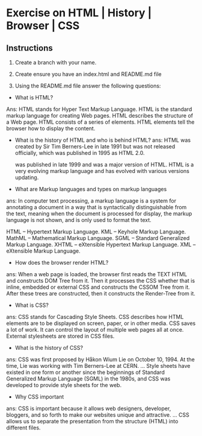 # Exercise on HTML | History | Browser | CSS

## Instructions

1. Create a branch with your name.
1. Create ensure you have an index.html and README.md file

1. Using the README.md file answer the following questions:

- What is HTML?

Ans: HTML stands for Hyper Text Markup Language. HTML is the standard markup language for creating Web pages. HTML describes the structure of a Web page. HTML consists of a series of elements. HTML elements tell the browser how to display the content.

- What is the history of HTML and who is behind HTML?
  ans: HTML was created by Sir Tim Berners-Lee in late 1991 but was not released officially, which was published in 1995 as HTML 2.0.

  was published in late 1999 and was a major version of HTML. HTML is a very evolving markup language and has evolved with various versions updating.

- What are Markup languages and types on markup languages

ans: In computer text processing, a markup language is a system for annotating a document in a way that is syntactically distinguishable from the text, meaning when the document is processed for display, the markup language is not shown, and is only used to format the text.

HTML – Hypertext Markup Language.
KML – Keyhole Markup Language.
MathML – Mathematical Markup Language.
SGML – Standard Generalized Markup Language.
XHTML – eXtensible Hypertext Markup Language.
XML – eXtensible Markup Language.

- How does the browser render HTML?

ans: When a web page is loaded, the browser first reads the TEXT HTML and constructs DOM Tree from it. Then it processes the CSS whether that is inline, embedded or external CSS and constructs the CSSOM Tree from it. After these trees are constructed, then it constructs the Render-Tree from it.

- What is CSS?

ans: CSS stands for Cascading Style Sheets. CSS describes how HTML elements are to be displayed on screen, paper, or in other media. CSS saves a lot of work. It can control the layout of multiple web pages all at once. External stylesheets are stored in CSS files.

- What is the history of CSS?

ans: CSS was first proposed by Håkon Wium Lie on October 10, 1994. At the time, Lie was working with Tim Berners-Lee at CERN. ... Style sheets have existed in one form or another since the beginnings of Standard Generalized Markup Language (SGML) in the 1980s, and CSS was developed to provide style sheets for the web.

- Why CSS important

ans: CSS is important because it allows web designers, developer, bloggers, and so forth to make our websites unique and attractive. ... CSS allows us to separate the presentation from the structure (HTML) into different files.
